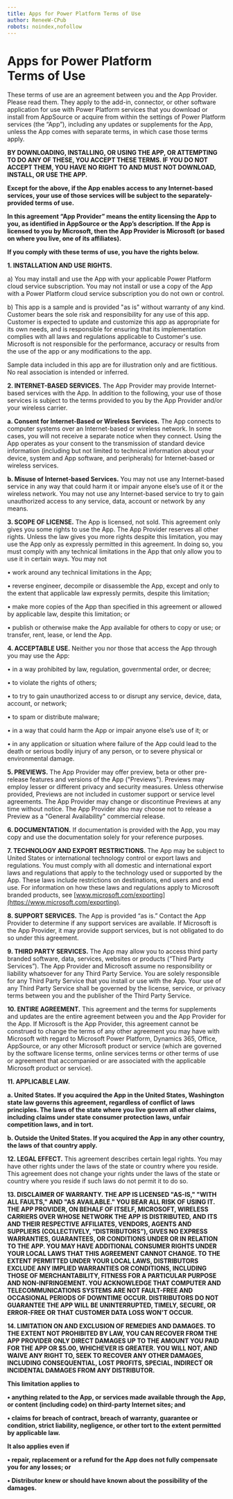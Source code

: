 ```yaml
---
title: Apps for Power Platform Terms of Use
author: ReneeW-CPub
robots: noindex,nofollow
---
```


# Apps for Power Platform<br>Terms of Use

These terms of use are an agreement between you and the App Provider. Please
read them. They apply to the add-in, connector, or other software application
for use with Power Platform services that you download or install from AppSource
or acquire from within the settings of Power Platform services (the “App”),
including any updates or supplements for the App, unless the App comes with
separate terms, in which case those terms apply.

**BY DOWNLOADING, INSTALLING, OR USING THE APP, OR ATTEMPTING TO DO ANY OF
THESE, YOU ACCEPT THESE TERMS. IF YOU DO NOT ACCEPT THEM, YOU HAVE NO RIGHT TO
AND MUST NOT DOWNLOAD, INSTALL, OR USE THE APP.**

**Except for the above, if the App enables access to any Internet-based
services, your use of those services will be subject to the separately-provided
terms of use.**

**In this agreement “App Provider” means the entity licensing the App to you, as
identified in AppSource or the App’s description. If the App is licensed to you
by Microsoft, then the App Provider is Microsoft (or based on where you live,
one of its affiliates).**

**If you comply with these terms of use, you have the rights below.**

**1. INSTALLATION AND USE RIGHTS.**

a) You may install and use the App with your applicable Power Platform cloud
service subscription. You may not install or use a copy of the App with a Power
Platform cloud service subscription you do not own or control.

b) This app is a sample and is provided "as is" without warranty of any kind.
Customer bears the sole risk and responsibility for any use of this app.
Customer is expected to update and customize this app as appropriate for its own
needs, and is responsible for ensuring that its implementation complies with all
laws and regulations applicable to Customer's use. Microsoft is not responsible
for the performance, accuracy or results from the use of the app or any
modifications to the app.

Sample data included in this app are for illustration only and are fictitious.
No real association is intended or inferred.

**2. INTERNET-BASED SERVICES.** The App Provider may provide Internet-based
services with the App. In addition to the following, your use of those services
is subject to the terms provided to you by the App Provider and/or your wireless
carrier.

**a. Consent for Internet-Based or Wireless Services.** The App connects to
computer systems over an Internet-based or wireless network. In some cases, you
will not receive a separate notice when they connect. Using the App operates as
your consent to the transmission of standard device information (including but
not limited to technical information about your device, system and App software,
and peripherals) for Internet-based or wireless services.

**b. Misuse of Internet-based Services.** You may not use any Internet-based
service in any way that could harm it or impair anyone else’s use of it or the
wireless network. You may not use any Internet-based service to try to gain
unauthorized access to any service, data, account or network by any means.

**3. SCOPE OF LICENSE.** The App is licensed, not sold. This agreement only
gives you some rights to use the App. The App Provider reserves all other
rights. Unless the law gives you more rights despite this limitation, you may
use the App only as expressly permitted in this agreement. In doing so, you must
comply with any technical limitations in the App that only allow you to use it
in certain ways. You may not

• work around any technical limitations in the App;

• reverse engineer, decompile or disassemble the App, except and only to the
extent that applicable law expressly permits, despite this limitation;

• make more copies of the App than specified in this agreement or allowed by
applicable law, despite this limitation; or

• publish or otherwise make the App available for others to copy or use; or
transfer, rent, lease, or lend the App.

**4. ACCEPTABLE USE.** Neither you nor those that access the App through you may
use the App:

• in a way prohibited by law, regulation, governmental order, or decree;

• to violate the rights of others;

• to try to gain unauthorized access to or disrupt any service, device, data,
account, or network;

• to spam or distribute malware;

• in a way that could harm the App or impair anyone else’s use of it; or

• in any application or situation where failure of the App could lead to the
death or serious bodily injury of any person, or to severe physical or
environmental damage.

**5. PREVIEWS.** The App Provider may offer preview, beta or other pre-release
features and versions of the App ("Previews"). Previews may employ lesser or
different privacy and security measures. Unless otherwise provided, Previews are
not included in customer support or service level agreements. The App Provider
may change or discontinue Previews at any time without notice. The App Provider
also may choose not to release a Preview as a "General Availability" commercial
release.

**6. DOCUMENTATION.** If documentation is provided with the App, you may copy
and use the documentation solely for your reference purposes.

**7. TECHNOLOGY AND EXPORT RESTRICTIONS.** The App may be subject to United
States or international technology control or export laws and regulations. You
must comply with all domestic and international export laws and regulations that
apply to the technology used or supported by the App. These laws include
restrictions on destinations, end users and end use. For information on how
these laws and regulations apply to Microsoft branded products, see
[www.microsoft.com/exporting](https://www.microsoft.com/exporting).

**8. SUPPORT SERVICES.** The App is provided “as is.” Contact the App Provider
to determine if any support services are available. If Microsoft is the App
Provider, it may provide support services, but is not obligated to do so under
this agreement.

**9. THIRD PARTY SERVICES.** The App may allow you to access third party branded
software, data, services, websites or products (“Third Party Services”). The App
Provider and Microsoft assume no responsibility or liability whatsoever for any
Third Party Service. You are solely responsible for any Third Party Service that
you install or use with the App. Your use of any Third Party Service shall be
governed by the license, service, or privacy terms between you and the publisher
of the Third Party Service.

**10. ENTIRE AGREEMENT.** This agreement and the terms for supplements and
updates are the entire agreement between you and the App Provider for the App.
If Microsoft is the App Provider, this agreement cannot be construed to change
the terms of any other agreement you may have with Microsoft with regard to
Microsoft Power Platform, Dynamics 365, Office, AppSource, or any other
Microsoft product or service (which are governed by the software license terms,
online services terms or other terms of use or agreement that accompanied or are
associated with the applicable Microsoft product or service).

**11. APPLICABLE LAW.**

**a. United States. If you acquired the App in the United States, Washington
state law governs this agreement, regardless of conflict of laws principles. The
laws of the state where you live govern all other claims, including claims under
state consumer protection laws, unfair competition laws, and in tort.**

**b. Outside the United States. If you acquired the App in any other country,
the laws of that country apply.**

**12. LEGAL EFFECT.** This agreement describes certain legal rights. You may
have other rights under the laws of the state or country where you reside. This
agreement does not change your rights under the laws of the state or country
where you reside if such laws do not permit it to do so.

**13. DISCLAIMER OF WARRANTY. THE APP IS LICENSED "AS-IS," "WITH ALL FAULTS,"
AND "AS AVAILABLE." YOU BEAR ALL RISK OF USING IT. THE APP PROVIDER, ON BEHALF
OF ITSELF, MICROSOFT, WIRELESS CARRIERS OVER WHOSE NETWORK THE APP IS
DISTRIBUTED, AND ITS AND THEIR RESPECTIVE AFFILIATES, VENDORS, AGENTS AND
SUPPLIERS (COLLECTIVELY, “DISTRIBUTORS”), GIVES NO EXPRESS WARRANTIES,
GUARANTEES, OR CONDITIONS UNDER OR IN RELATION TO THE APP. YOU MAY HAVE
ADDITIONAL CONSUMER RIGHTS UNDER YOUR LOCAL LAWS THAT THIS AGREEMENT CANNOT
CHANGE. TO THE EXTENT PERMITTED UNDER YOUR LOCAL LAWS, DISTRIBUTORS EXCLUDE ANY
IMPLIED WARRANTIES OR CONDITIONS, INCLUDING THOSE OF MERCHANTABILITY, FITNESS
FOR A PARTICULAR PURPOSE AND NON-INFRINGEMENT. YOU ACKNOWLEDGE THAT COMPUTER AND
TELECOMMUNICATIONS SYSTEMS ARE NOT FAULT-FREE AND OCCASIONAL PERIODS OF DOWNTIME
OCCUR. DISTRIBUTORS DO NOT GUARANTEE THE APP WILL BE UNINTERRUPTED, TIMELY,
SECURE, OR ERROR-FREE OR THAT CUSTOMER DATA LOSS WON'T OCCUR.**

**14. LIMITATION ON AND EXCLUSION OF REMEDIES AND DAMAGES. TO THE EXTENT NOT
PROHIBITED BY LAW, YOU CAN RECOVER FROM THE APP PROVIDER ONLY DIRECT DAMAGES UP
TO THE AMOUNT YOU PAID FOR THE APP OR \$5.00, WHICHEVER IS GREATER. YOU WILL
NOT, AND WAIVE ANY RIGHT TO, SEEK TO RECOVER ANY OTHER DAMAGES, INCLUDING
CONSEQUENTIAL, LOST PROFITS, SPECIAL, INDIRECT OR INCIDENTAL DAMAGES FROM ANY
DISTRIBUTOR.**

**This limitation applies to**

**• anything related to the App, or services made available through the App, or
content (including code) on third-party Internet sites; and**

**• claims for breach of contract, breach of warranty, guarantee or condition,
strict liability, negligence, or other tort to the extent permitted by
applicable law.**

**It also applies even if**

**• repair, replacement or a refund for the App does not fully compensate you
for any losses; or**

**• Distributor knew or should have known about the possibility of the
damages.**


